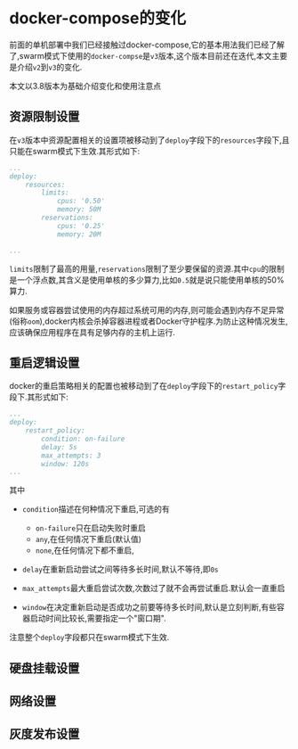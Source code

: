 # docker-compose的变化

前面的单机部署中我们已经接触过docker-compose,它的基本用法我们已经了解了,swarm模式下使用的`docker-compse`是`v3`版本,这个版本目前还在迭代,本文主要是介绍`v2`到`v3`的变化.

本文以3.8版本为基础介绍变化和使用注意点

## 资源限制设置


在`v3`版本中资源配置相关的设置项被移动到了`deploy`字段下的`resources`字段下,且只能在swarm模式下生效.其形式如下:

```yml
...
deploy:
    resources:
        limits:
            cpus: '0.50'
            memory: 50M
        reservations:
            cpus: '0.25'
            memory: 20M

...
```

`limits`限制了最高的用量,`reservations`限制了至少要保留的资源.其中`cpu`的限制是一个浮点数,其含义是使用单核的多少算力,比如`0.5`就是说只能使用单核的50%算力.

如果服务或容器尝试使用的内存超过系统可用的内存,则可能会遇到内存不足异常(俗称`oom`),docker内核会杀掉容器进程或者Docker守护程序.为防止这种情况发生,应该确保应用程序在具有足够内存的主机上运行.

## 重启逻辑设置

docker的重启策略相关的配置也被移动到了在`deploy`字段下的`restart_policy`字段下.其形式如下:

```yml
...
deploy:
    restart_policy:
        condition: on-failure
        delay: 5s
        max_attempts: 3
        window: 120s
...
```

其中

+ `condition`描述在何种情况下重启,可选的有
  + `on-failure`只在启动失败时重启
  + `any`,在任何情况下重启(默认值)
  + `none`,在任何情况下都不重启,

+ `delay`在重新启动尝试之间等待多长时间,默认不等待,即`0s`
+ `max_attempts`最大重启尝试次数,次数过了就不会再尝试重启.默认会一直重启
+ `window`在决定重新启动是否成功之前要等待多长时间,默认是立刻判断,有些容器启动时间比较长,需要指定一个"窗口期".

注意整个`deploy`字段都只在swarm模式下生效.

## 硬盘挂载设置

## 网络设置

## 灰度发布设置

